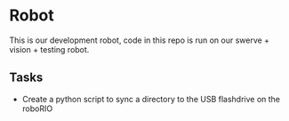 # Robot

This is our development robot, code in this repo is run on our swerve + vision + testing robot.

## Tasks
* Create a python script to sync a directory to the USB flashdrive on the roboRIO
